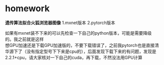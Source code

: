 # homework
**遗传算法拟合火狐浏览器图像**
1.mxnet版本
2.pytorch版本

如果有mxnet装不下来的可以先检查一下自己的python版本，可能是需要降级的。我之前就是这样  
想GPU加速还是下载GPU加速版的，不要下载错误了，之前我pytorch也是直接清华源下了（没有指定型号下下来是cpu的），后面发现下载下来的有问题，发现是2.2.1+cpu，请大家核对一下自己的cuda，再下载，不然没法用GPU计算
